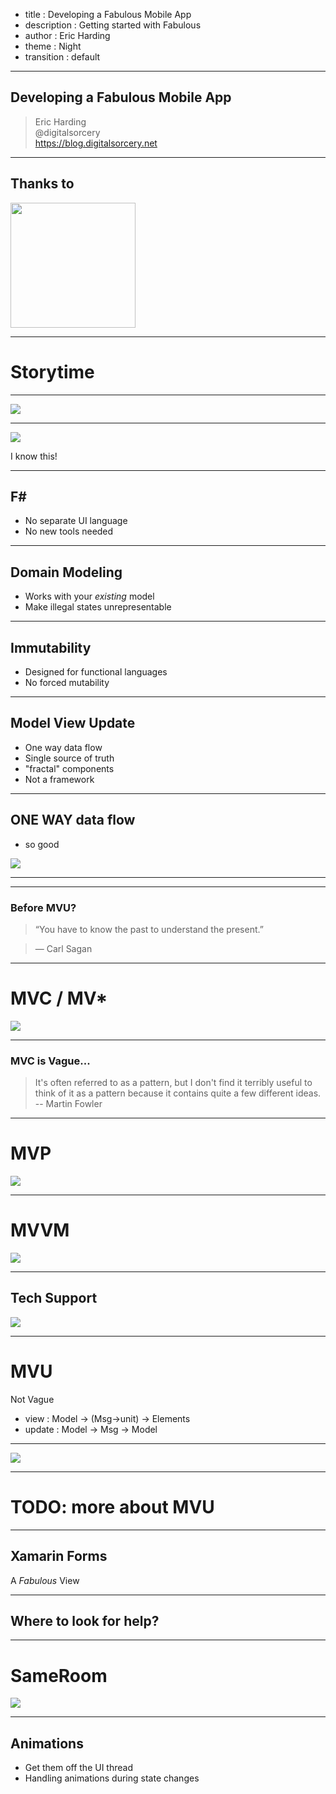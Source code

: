 - title : Developing a Fabulous Mobile App
- description : Getting started with Fabulous
- author : Eric Harding
- theme : Night
- transition : default

***
<!-- theme: sky -->

## Developing a Fabulous Mobile App

> Eric Harding  
@digitalsorcery  
https://blog.digitalsorcery.net

---

## Thanks to 
<img src="images/openfsharp.svg" width="200" />

***

# Storytime
<!-- Introduction to fabulous at the meetup
    "do you like it? is it any good?" "it's fabulous"
-->

---

![](images/what_i_expected_arrested_development.gif)

---
![](images/i-know-this.jpg)

I know this!
<!-- Even though Fabulous is relatively new
it feels familiar because most pieces stay the same
-->

---

## F#
* No separate UI language
* No new tools needed

---

## Domain Modeling
* Works with your _existing_ model
* Make illegal states unrepresentable

---

## Immutability
* Designed for functional languages
* No forced mutability

---

## Model View Update
* One way data flow
* Single source of truth
* "fractal" components
* Not a framework

---

## **ONE WAY** data flow
* so good

<!-- maybe cut this one -->
![](images/so_good.gif)

---

***

### Before MVU?

> “You have to know the past to understand the present.”

> ― Carl Sagan 

<!-- short section, complain about state -->

---

# MVC / MV*

![](images/Abe_Simpson.png)
<!-- old MVC Smalltalk 78 -->

---

### MVC is Vague...

> It's often referred to as a pattern, but I don't find it terribly useful to think of it as a pattern because it contains quite a few different ideas. 
> -- Martin Fowler

<!-- MVU is not vague.  You can tell by the type signatures -->

---

# MVP

![](images/mvp.png)

---

# MVVM

![](images/mvvm.png)

---

## Tech Support
![](images/hello_it.jpg)

***

# MVU

Not Vague

* view  : Model -> (Msg->unit) -> Elements
* update : Model -> Msg -> Model

---

![](images/mvu.svg)

---

# TODO: more about MVU

***

## Xamarin Forms

A _Fabulous_ View

---

## Where to look for help?

***

# SameRoom

![](images/sameroom.gif)

***

## Animations 
* Get them off the UI thread
* Handling animations during state changes


